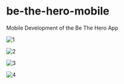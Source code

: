# be-the-hero-mobile
Mobile Development of the Be The Hero App

![1](https://user-images.githubusercontent.com/22553151/78148961-d843b680-740b-11ea-9fdc-0d1d26f55c00.png)

![2](https://user-images.githubusercontent.com/22553151/78149065-f01b3a80-740b-11ea-87f6-8e964d33e7d9.png)

![3](https://user-images.githubusercontent.com/22553151/78149117-ff01ed00-740b-11ea-950f-f5f2b32740df.png)

![4](https://user-images.githubusercontent.com/22553151/78149164-0c1edc00-740c-11ea-8780-996986d24054.png)
